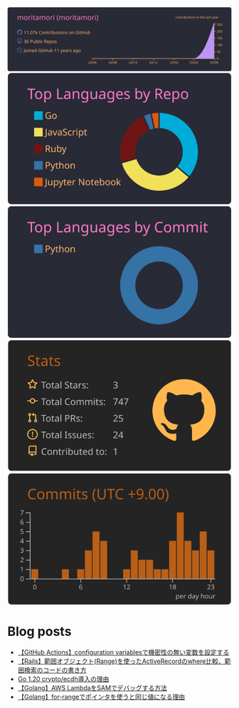 [![](https://raw.githubusercontent.com/moritamori/moritamori/master/profile-summary-card-output/dracula/0-profile-details.svg)](https://github.com/vn7n24fzkq/github-profile-summary-cards)
[![](https://raw.githubusercontent.com/moritamori/moritamori/master/profile-summary-card-output/dracula/1-repos-per-language.svg)](https://github.com/vn7n24fzkq/github-profile-summary-cards)
[![](https://raw.githubusercontent.com/moritamori/moritamori/master/profile-summary-card-output/dracula/2-most-commit-language.svg)](https://github.com/vn7n24fzkq/github-profile-summary-cards)
![](https://raw.githubusercontent.com/moritamori/moritamori/master/profile-summary-card-output/darcula/3-stats.svg)
![](https://raw.githubusercontent.com/moritamori/moritamori/master/profile-summary-card-output/darcula/4-productive-time.svg)

# Blog posts
<!-- BLOG-POST-LIST:START -->
- [【GitHub Actions】configuration variablesで機密性の無い変数を設定する](https://simple-minds-think-alike.hatenablog.com/entry/configuration-variables-in-workflows)
- [【Rails】範囲オブジェクト&lpar;Range&rpar;を使ったActiveRecordのwhere比較、範囲検索のコードの書き方](https://simple-minds-think-alike.hatenablog.com/entry/active-record-where-with-range)
- [Go 1.20 crypto/ecdh導入の理由](https://simple-minds-think-alike.hatenablog.com/entry/crypto-ecdh)
- [【Golang】AWS LambdaをSAMでデバッグする方法](https://simple-minds-think-alike.hatenablog.com/entry/golang-lambda-vscode-debug)
- [【Golang】for-rangeでポインタを使うと同じ値になる理由](https://simple-minds-think-alike.hatenablog.com/entry/for-range-with-pointer)
<!-- BLOG-POST-LIST:END -->
